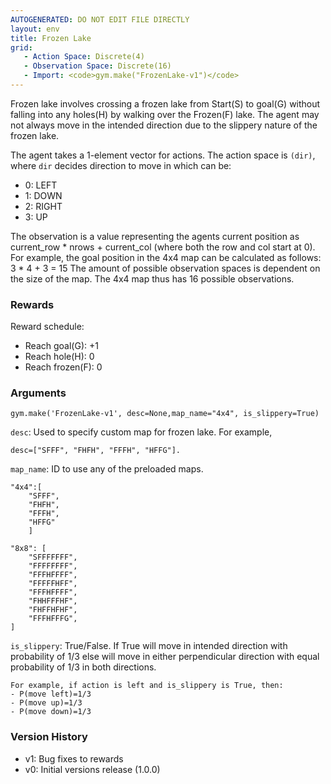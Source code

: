 ```yaml
---
AUTOGENERATED: DO NOT EDIT FILE DIRECTLY
layout: env
title: Frozen Lake
grid:
   - Action Space: Discrete(4)
   - Observation Space: Discrete(16)
   - Import: <code>gym.make("FrozenLake-v1")</code>
---
```


Frozen lake involves crossing a frozen lake from Start(S) to goal(G) without falling into any holes(H) by walking over
the Frozen(F) lake. The agent may not always move in the intended direction due to the slippery nature of the frozen lake.

The agent takes a 1-element vector for actions.
The action space is `(dir)`, where `dir` decides direction to move in which can be:

- 0: LEFT
- 1: DOWN
- 2: RIGHT
- 3: UP

The observation is a value representing the agents current position as
    current_row * nrows + current_col (where both the row and col start at 0).
For example, the goal position in the 4x4 map can be calculated as follows: 3 * 4 + 3 = 15
The amount of possible observation spaces is dependent on the size of the map.
The 4x4 map thus has 16 possible observations.

### Rewards

Reward schedule:
- Reach goal(G): +1
- Reach hole(H): 0
- Reach frozen(F): 0

### Arguments

```
gym.make('FrozenLake-v1', desc=None,map_name="4x4", is_slippery=True)
```

`desc`: Used to specify custom map for frozen lake. For example,

    desc=["SFFF", "FHFH", "FFFH", "HFFG"].

`map_name`: ID to use any of the preloaded maps.

    "4x4":[
        "SFFF",
        "FHFH",
        "FFFH",
        "HFFG"
        ]

    "8x8": [
        "SFFFFFFF",
        "FFFFFFFF",
        "FFFHFFFF",
        "FFFFFHFF",
        "FFFHFFFF",
        "FHHFFFHF",
        "FHFFHFHF",
        "FFFHFFFG",
    ]

`is_slippery`: True/False. If True will move in intended direction with
probability of 1/3 else will move in either perpendicular direction with
equal probability of 1/3 in both directions.

    For example, if action is left and is_slippery is True, then:
    - P(move left)=1/3
    - P(move up)=1/3
    - P(move down)=1/3
### Version History
* v1: Bug fixes to rewards
* v0: Initial versions release (1.0.0)